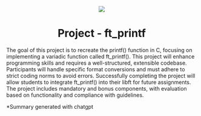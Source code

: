 <p align="center">
  <img src="https://github.com/B18a/42-project-badges/blob/main/badges/ft_printfe.png">
</p>

<h1 align="center">
  Project - ft_printf
</h1>

The goal of this project is to recreate the printf() function in C, focusing on implementing a variadic function called ft_printf(). This project will enhance programming skills and requires a well-structured, extensible codebase. Participants will handle specific format conversions and must adhere to strict coding norms to avoid errors. Successfully completing the project will allow students to integrate ft_printf() into their libft for future assignments. The project includes mandatory and bonus components, with evaluation based on functionality and compliance with guidelines.

*Summary generated with chatgpt
